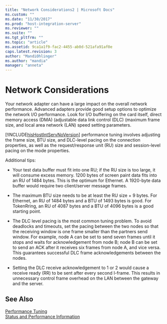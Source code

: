 ```yaml
---
title: "Network Considerations2 | Microsoft Docs"
ms.custom: ""
ms.date: "11/30/2017"
ms.prod: "host-integration-server"
ms.reviewer: ""
ms.suite: ""
ms.tgt_pltfrm: ""
ms.topic: "article"
ms.assetid: 9ca1a1f9-fac2-4455-ab0d-521afa91af0e
caps.latest.revision: 3
author: "MandiOhlinger"
ms.author: "mandia"
manager: "anneta"
---
```

# Network Considerations
Your network adapter can have a large impact on the overall network performance. Advanced adapters provide good setup options to optimize the network I/O performance. Look for I/O buffering on the card itself, direct memory access (DMA) (adjustable data link control (DLC) (maximum frame size, and local area network (LAN) speed setting parameters.  
  
 [!INCLUDE[hisHostIntServNoVersion](../includes/hishostintservnoversion-md.md)] performance tuning involves adjusting the frame size, BTU size, and DLC-level pacing on the connection properties, as well as the request/response unit (RU) size and session-level pacing on the mode properties.  
  
 Additional tips:  
  
-   Your test data buffer must fit into one RU; if the RU size is too large, it will consume excess memory. 1200 bytes of screen paint data fits into an RU of 1484 bytes. This is the optimum for Ethernet. A 1920-byte data buffer would require two client/server message frames.  
  
-   The maximum BTU size needs to be at least the RU size + 9 bytes. For Ethernet, an RU of 1484 bytes and a BTU of 1493 bytes is good. For TokenRring, an RU of 4087 bytes and a BTU of 4096 bytes is a good starting point.  
  
-   The DLC level pacing is the most common tuning problem. To avoid deadlocks and timeouts, set the pacing between the two nodes so that the receiving window is one frame smaller than the partners send window. For example, node A can be set to send seven frames until it stops and waits for acknowledgement from node B; node B can be set to send an ACK after it receives six frames from node A, and vice versa. This guarantees successful DLC frame acknowledgements between the nodes.  
  
-   Setting the DLC receive acknowledgement to 1 or 2 would cause a receive ready (RR) to be sent after every second I-frame. This results in unnecessary control frame overhead on the LAN between the gateway and the server.  
  
## See Also  
 [Performance Tuning](../core/performance-tuning2.md)   
 [Status and Performance Information](../core/status-and-performance-information1.md)